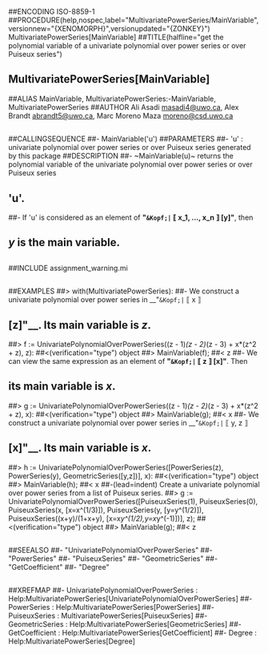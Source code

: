 ##ENCODING ISO-8859-1
##PROCEDURE(help,nospec,label="MultivariatePowerSeries/MainVariable",versionnew="{XENOMORPH}",versionupdated="{ZONKEY}") MultivariatePowerSeries[MainVariable]
##TITLE(halfline="get the polynomial variable of a univariate polynomial over power series or over Puiseux series")
##    MultivariatePowerSeries[MainVariable]
##ALIAS MainVariable, MultivariatePowerSeries:-MainVariable, MultivariatePowerSeries
##AUTHOR Ali Asadi masadi4@uwo.ca, Alex Brandt abrandt5@uwo.ca, Marc Moreno Maza moreno@csd.uwo.ca
##
##CALLINGSEQUENCE
##- MainVariable('u')
##PARAMETERS
##- 'u' : univariate polynomial over power series or over Puiseux series generated by this package
##DESCRIPTION
##- ~MainVariable(u)~ returns the polynomial variable of the univariate polynomial over power series or over Puiseux series
##  'u'.
##- If 'u' is considered as an element of __"`&Kopf;|` &lobrk; x_1, ..., x_n &robrk; [y]"__, then
##  _y_ is the main variable.
##
##INCLUDE assignment_warning.mi
##
##EXAMPLES
##> with(MultivariatePowerSeries):
##- We construct a univariate polynomial over power series in __"`&Kopf;|` &lobrk; x &robrk;
##  [z]"__. Its main variable is _z_.
##> f := UnivariatePolynomialOverPowerSeries((z - 1)*(z - 2)*(z - 3) + x*(z^2 + z), z):
##<(verification="type") object
##> MainVariable(f);
##< z
##- We can view the same expression as an element of __"`&Kopf;|` &lobrk; z &robrk; [x]"__. Then
##  its main variable is _x_.
##> g := UnivariatePolynomialOverPowerSeries((z - 1)*(z - 2)*(z - 3) + x*(z^2 + z), x):
##<(verification="type") object
##> MainVariable(g);
##< x
##- We construct a univariate polynomial over power series in __"`&Kopf;|` &lobrk; y, z &robrk;
##  [x]"__. Its main variable is _x_.
##> h := UnivariatePolynomialOverPowerSeries([PowerSeries(z), PowerSeries(y), GeometricSeries([y,z])], x):
##<(verification="type") object
##> MainVariable(h);
##< x
##-(lead=indent) Create a univariate polynomial over power series from a list of Puiseux series.
##> g := UnivariatePolynomialOverPowerSeries([PuiseuxSeries(1), PuiseuxSeries(0), PuiseuxSeries(x, [x=x^(1/3)]), PuiseuxSeries(y, [y=y^(1/2)]), PuiseuxSeries((x+y)/(1+x+y), [x=x*y^(1/2),y=x*y^(-1)])], z);
##<(verification="type") object
##> MainVariable(g);
##< z
##
##SEEALSO
##- "UnivariatePolynomialOverPowerSeries"
##- "PowerSeries"
##- "PuiseuxSeries"
##- "GeometricSeries"
##- "GetCoefficient"
##- "Degree"
##
##XREFMAP
##- UnivariatePolynomialOverPowerSeries : Help:MultivariatePowerSeries[UnivariatePolynomialOverPowerSeries]
##- PowerSeries : Help:MultivariatePowerSeries[PowerSeries]
##- PuiseuxSeries : MultivariatePowerSeries[PuiseuxSeries]
##- GeometricSeries : Help:MultivariatePowerSeries[GeometricSeries]
##- GetCoefficient : Help:MultivariatePowerSeries[GetCoefficient]
##- Degree : Help:MultivariatePowerSeries[Degree]
